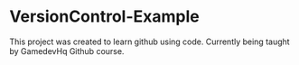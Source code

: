 # VersionControl-Example
This project was created to learn github using code. Currently being taught by GamedevHq Github course. 
